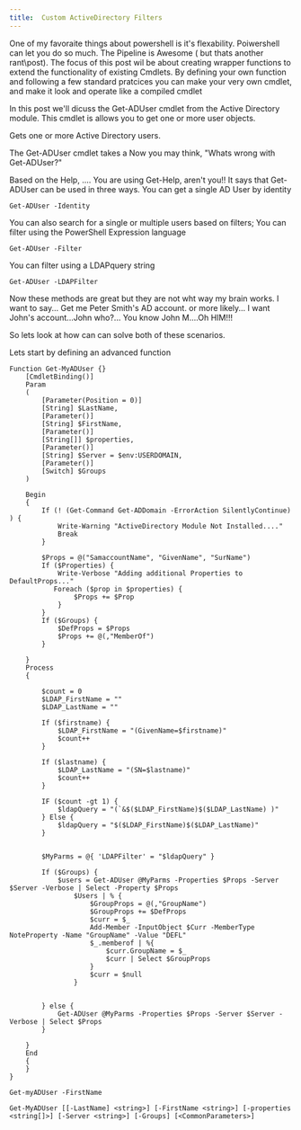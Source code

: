 ```yaml
---
title:  Custom ActiveDirectory Filters
---
```


One of my favoraite things about powershell is it's flexability.  Poiwershell can let you do so much.  The Pipeline is Awesome ( but thats another rant\post).  The focus of this post wil be about creating wrapper functions to extend the functionality of existing Cmdlets.  By defining your own function and following a few standard pratcices you can make your very own cmdlet, and make it look and operate like a compiled cmdlet

In this post we'll dicuss the Get-ADUser cmdlet from the Active Directory module.  This cmdlet is allows you to get one or more user objects.

Gets one or more Active Directory users.

   The Get-ADUser cmdlet takes a  Now you may think, "Whats wrong with Get-ADUser?"  

Based on the Help, .... You are using Get-Help, aren't you!! 
It says that Get-ADUser can be used in three ways. 
You can get a single AD User by identity   
```
Get-ADUser -Identity 
````
You can also search for a single or multiple users based on filters;
You can filter using the PowerShell Expression language
```
Get-ADUser -Filter
```
You can filter using a LDAPquery string
```
Get-ADUser -LDAPFilter
```

Now these methods are great but they are not wht way my brain works.  I want to say... Get me Peter Smith's AD account. or more likely... I want John's account...John who?... You know John M....Oh HIM!!!

So lets look at how can can solve both of these scenarios.

Lets start by defining an advanced function

``` posh {.line-numbers}
Function Get-MyADUser {}
    [CmdletBinding()]
    Param
    (
        [Parameter(Position = 0)]
        [String] $LastName,
        [Parameter()]
        [String] $FirstName,
        [Parameter()]
        [String[]] $properties,
        [Parameter()]
        [String] $Server = $env:USERDOMAIN,
        [Parameter()]
        [Switch] $Groups
    )

    Begin
    {
        If (! (Get-Command Get-ADDomain -ErrorAction SilentlyContinue) ) {
            Write-Warning "ActiveDirectory Module Not Installed...."
            Break
        }
        
        $Props = @("SamaccountName", "GivenName", "SurName")
        If ($Properties) {
            Write-Verbose "Adding additional Properties to DefaultProps..."
           Foreach ($prop in $properties) {
                $Props += $Prop
            }
        }
        If ($Groups) {
            $DefProps = $Props
            $Props += @(,"MemberOf")
        }

    }
    Process
    {

        $count = 0
        $LDAP_FirstName = ""
        $LDAP_LastName = ""

        If ($firstname) {
            $LDAP_FirstName = "(GivenName=$firstname)"
            $count++
        }

        If ($lastname) {
            $LDAP_LastName = "(SN=$lastname)"
            $count++
        }

        IF ($count -gt 1) {
            $ldapQuery = "(`&$($LDAP_FirstName)$($LDAP_LastName) )"
        } Else {
            $ldapQuery = "$($LDAP_FirstName)$($LDAP_LastName)"
        }
  
    
        $MyParms = @{ 'LDAPFilter' = "$ldapQuery" }
    
        If ($Groups) {
            $users = Get-ADUser @MyParms -Properties $Props -Server $Server -Verbose | Select -Property $Props
                $Users | % { 
                    $GroupProps = @(,"GroupName")
                    $GroupProps += $DefProps 
                    $curr = $_ 
                    Add-Member -InputObject $Curr -MemberType NoteProperty -Name "GroupName" -Value "DEFL"
                    $_.memberof | %{ 
                        $curr.GroupName = $_
                        $curr | Select $GroupProps
                    }
                    $curr = $null
                }
            

        } else {
            Get-ADUser @MyParms -Properties $Props -Server $Server -Verbose | Select $Props
        }

    }
    End
    {
    }
}

```

``` 
Get-myADUser -FirstName 

Get-MyADUser [[-LastName] <string>] [-FirstName <string>] [-properties <string[]>] [-Server <string>] [-Groups] [<CommonParameters>]

```



